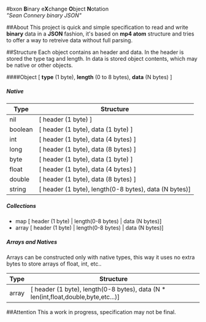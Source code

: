 #bxon
**B**inary e**X**change **O**bject **N**otation  
*"Sean Connery binary JSON"*

##About
This project is quick and simple specification to read and write **binary** data in a **JSON** fashion, it's based on **mp4 atom** structure and tries to offer a way to retreive data without full parsing.

##Structure
Each object contains an header and data. In the header is stored the type tag and length. In data is stored object contents, which may be native or other objects.

####Object
[ **type** (1 byte), **length** (0 to 8 bytes), **data** (N bytes) ]

##### Native
Type | Structure
---- | ---------
nil | [ header (1 byte) ]
boolean | [ header (1 byte), data (1 byte)  ]
int  | [ header (1 byte), data (4 bytes) ]
long | [ header (1 byte), data (8 bytes) ]
byte | [ header (1 byte), data (1 byte)  ]
float | [ header (1 byte), data (4 bytes) ]
double | [ header (1 byte), data (8 bytes) ]
string | [ header (1 byte), length(0-8 bytes), data (N bytes)]

##### Collections
* map [ header (1 byte) | length(0-8 bytes) | data (N bytes)]
* array [ header (1 byte) | length(0-8 bytes) | data (N bytes)]

##### Arrays and Natives
Arrays can be constructed only with native types, this way it uses no extra bytes to store arrays of float, int, etc..

Type | Structure
---- | ---------
array | [ header (1 byte), length(0-8 bytes), data (N * len(int,float,double,byte,etc...)]

##Attention
This a work in progress, specification may not be final.
